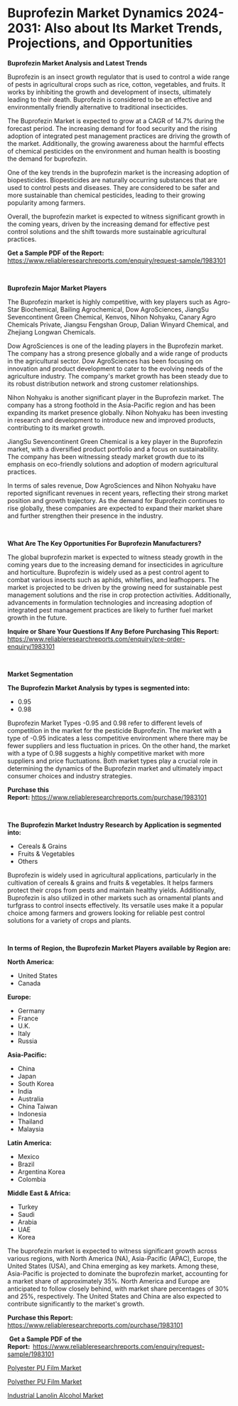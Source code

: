 <p><h1>Buprofezin Market Dynamics 2024-2031: Also about Its Market Trends, Projections, and Opportunities</h1></p><p><strong>Buprofezin Market Analysis and Latest Trends</strong></p>
<p><p>Buprofezin is an insect growth regulator that is used to control a wide range of pests in agricultural crops such as rice, cotton, vegetables, and fruits. It works by inhibiting the growth and development of insects, ultimately leading to their death. Buprofezin is considered to be an effective and environmentally friendly alternative to traditional insecticides.</p><p>The Buprofezin Market is expected to grow at a CAGR of 14.7% during the forecast period. The increasing demand for food security and the rising adoption of integrated pest management practices are driving the growth of the market. Additionally, the growing awareness about the harmful effects of chemical pesticides on the environment and human health is boosting the demand for buprofezin.</p><p>One of the key trends in the buprofezin market is the increasing adoption of biopesticides. Biopesticides are naturally occurring substances that are used to control pests and diseases. They are considered to be safer and more sustainable than chemical pesticides, leading to their growing popularity among farmers.</p><p>Overall, the buprofezin market is expected to witness significant growth in the coming years, driven by the increasing demand for effective pest control solutions and the shift towards more sustainable agricultural practices.</p></p>
<p><strong>Get a Sample PDF of the Report:&nbsp;</strong> <a href="https://www.reliableresearchreports.com/enquiry/request-sample/1983101">https://www.reliableresearchreports.com/enquiry/request-sample/1983101</a></p>
<p>&nbsp;</p>
<p><strong>Buprofezin Major Market Players</strong></p>
<p><p>The Buprofezin market is highly competitive, with key players such as Agro-Star Biochemical, Bailing Agrochemical, Dow AgroSciences, JiangSu Sevencontinent Green Chemical, Kenvos, Nihon Nohyaku, Canary Agro Chemicals Private, Jiangsu Fengshan Group, Dalian Winyard Chemical, and Zhejiang Longwan Chemicals.</p><p>Dow AgroSciences is one of the leading players in the Buprofezin market. The company has a strong presence globally and a wide range of products in the agricultural sector. Dow AgroSciences has been focusing on innovation and product development to cater to the evolving needs of the agriculture industry. The company's market growth has been steady due to its robust distribution network and strong customer relationships.</p><p>Nihon Nohyaku is another significant player in the Buprofezin market. The company has a strong foothold in the Asia-Pacific region and has been expanding its market presence globally. Nihon Nohyaku has been investing in research and development to introduce new and improved products, contributing to its market growth.</p><p>JiangSu Sevencontinent Green Chemical is a key player in the Buprofezin market, with a diversified product portfolio and a focus on sustainability. The company has been witnessing steady market growth due to its emphasis on eco-friendly solutions and adoption of modern agricultural practices.</p><p>In terms of sales revenue, Dow AgroSciences and Nihon Nohyaku have reported significant revenues in recent years, reflecting their strong market position and growth trajectory. As the demand for Buprofezin continues to rise globally, these companies are expected to expand their market share and further strengthen their presence in the industry.</p></p>
<p>&nbsp;</p>
<p><strong>What Are The Key Opportunities For Buprofezin Manufacturers?</strong></p>
<p><p>The global buprofezin market is expected to witness steady growth in the coming years due to the increasing demand for insecticides in agriculture and horticulture. Buprofezin is widely used as a pest control agent to combat various insects such as aphids, whiteflies, and leafhoppers. The market is projected to be driven by the growing need for sustainable pest management solutions and the rise in crop protection activities. Additionally, advancements in formulation technologies and increasing adoption of integrated pest management practices are likely to further fuel market growth in the future.</p></p>
<p><strong>Inquire or Share Your Questions If Any Before Purchasing This Report:</strong> <a href="https://www.reliableresearchreports.com/enquiry/pre-order-enquiry/1983101">https://www.reliableresearchreports.com/enquiry/pre-order-enquiry/1983101</a></p>
<p>&nbsp;</p>
<p><strong>Market Segmentation</strong></p>
<p><strong>The Buprofezin Market Analysis by types is segmented into:</strong></p>
<p><ul><li>0.95</li><li>0.98</li></ul></p>
<p><p>Buprofezin Market Types -0.95 and 0.98 refer to different levels of competition in the market for the pesticide Buprofezin. The market with a type of -0.95 indicates a less competitive environment where there may be fewer suppliers and less fluctuation in prices. On the other hand, the market with a type of 0.98 suggests a highly competitive market with more suppliers and price fluctuations. Both market types play a crucial role in determining the dynamics of the Buprofezin market and ultimately impact consumer choices and industry strategies.</p></p>
<p><strong>Purchase this Report:&nbsp;</strong><a href="https://www.reliableresearchreports.com/purchase/1983101">https://www.reliableresearchreports.com/purchase/1983101</a></p>
<p>&nbsp;</p>
<p><strong>The Buprofezin Market Industry Research by Application is segmented into:</strong></p>
<p><ul><li>Cereals & Grains</li><li>Fruits & Vegetables</li><li>Others</li></ul></p>
<p><p>Buprofezin is widely used in agricultural applications, particularly in the cultivation of cereals & grains and fruits & vegetables. It helps farmers protect their crops from pests and maintain healthy yields. Additionally, Buprofezin is also utilized in other markets such as ornamental plants and turfgrass to control insects effectively. Its versatile uses make it a popular choice among farmers and growers looking for reliable pest control solutions for a variety of crops and plants.</p></p>
<p>&nbsp;</p>
<p><strong>In terms of Region, the Buprofezin Market Players available by Region are:</strong></p>
<p>
    <p> <strong> North America: </strong>
        <ul>
            <li>United States</li>
            <li>Canada</li>
        </ul>
        </p> 
    <p> <strong> Europe: </strong>
        <ul>
            <li>Germany</li>
            <li>France</li>
            <li>U.K.</li>
            <li>Italy</li>
            <li>Russia</li>
        </ul>
        </p> 
    <p> <strong> Asia-Pacific: </strong>
        <ul>
            <li>China</li>
            <li>Japan</li>
            <li>South Korea</li>
            <li>India</li>
            <li>Australia</li>
            <li>China Taiwan</li>
            <li>Indonesia</li>
            <li>Thailand</li>
            <li>Malaysia</li>
        </ul>
        </p> 
    <p> <strong> Latin America: </strong>
        <ul>
            <li>Mexico</li>
            <li>Brazil</li>
            <li>Argentina Korea</li>
            <li>Colombia</li>
        </ul>
        </p> 
    <p> <strong> Middle East & Africa: </strong>
        <ul>
            <li>Turkey</li>
            <li>Saudi</li>
            <li>Arabia</li>
            <li>UAE</li>
            <li>Korea</li>
        </ul>
    </p>
    </p>
<p><p>The buprofezin market is expected to witness significant growth across various regions, with North America (NA), Asia-Pacific (APAC), Europe, the United States (USA), and China emerging as key markets. Among these, Asia-Pacific is projected to dominate the buprofezin market, accounting for a market share of approximately 35%. North America and Europe are anticipated to follow closely behind, with market share percentages of 30% and 25%, respectively. The United States and China are also expected to contribute significantly to the market's growth.</p></p>
<p><strong>Purchase this Report: </strong><a href="https://www.reliableresearchreports.com/purchase/1983101">https://www.reliableresearchreports.com/purchase/1983101</a></p>
<p>&nbsp;<strong>Get a Sample PDF of the Report:&nbsp;&nbsp;</strong><a href="https://www.reliableresearchreports.com/enquiry/request-sample/1983101">https://www.reliableresearchreports.com/enquiry/request-sample/1983101</a></p>
<p><strong></strong></p>
<p><p><a href="https://view.publitas.com/reportprime-1/polyester-pu-film-market-research-report-the-key-to-successful-business-strategy-forecasted-for-period-from-2024-2031/">Polyester PU Film Market</a></p><p><a href="https://view.publitas.com/reportprime-1/polyether-pu-film-market-provides-detailed-segmentation-of-this-market-based-on-type-application-and-region-and-forecast-for-the-period-from-2024-2031/">Polyether PU Film Market</a></p><p><a href="https://view.publitas.com/reportprime-1/industrial-lanolin-alcohol-market-growth-market-trends-covid-19-impact-and-forecasts-for-period-from-2024-2031/">Industrial Lanolin Alcohol Market</a></p></p>